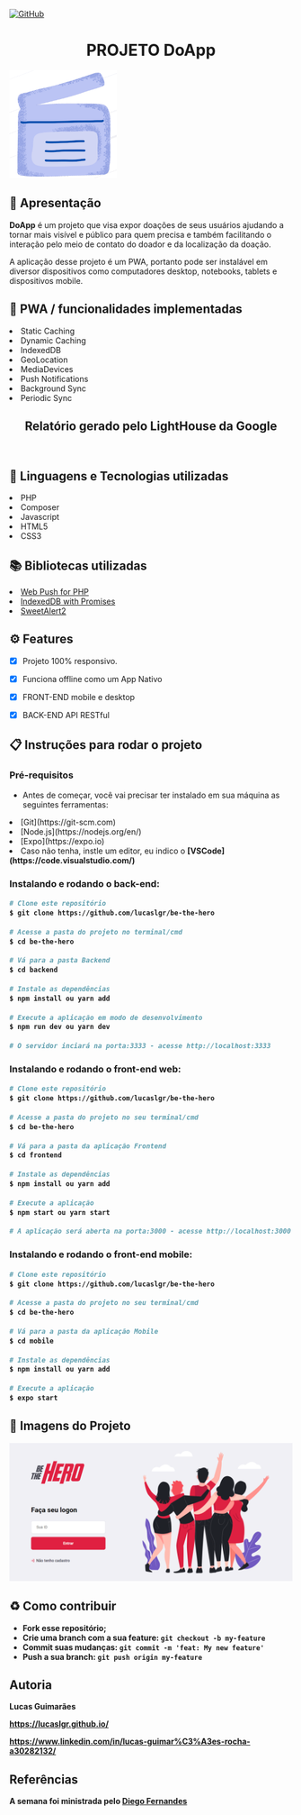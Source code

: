 <a href="./LICENSE">![GitHub](https://img.shields.io/badge/license-MIT-green)</a>

<h1 align="center"> PROJETO DoApp </h1>

<img title="" src="./frontend/public/src/images/logos/logo.png" alt="" width="191" data-align="center">

## :loudspeaker: Apresentação

**DoApp** é um projeto que visa expor doações de seus usuários ajudando a tornar mais visível e público para quem precisa e também facilitando o interação pelo meio de contato do doador e da localização da doação.

A aplicação desse projeto é um PWA, portanto pode ser instalável em diversor dispositivos como computadores desktop, notebooks, tablets e dispositivos mobile. 

## :rocket: PWA / funcionalidades implementadas

<li>Static Caching</li>
<li>Dynamic Caching</li>
<li>IndexedDB</li>
<li>GeoLocation</li>
<li>MediaDevices</li>
<li>Push Notifications</li>
<li>Background Sync</li>
<li>Periodic Sync</li>

<h2 align="center">Relatório gerado pelo LightHouse da Google</h2>

<img title="" src="C:\xampp\htdocs\project-doapp\screenshot\lighthouse-repot.png" alt="" width="521" data-align="center">

## :memo: Linguagens e Tecnologias utilizadas

<li>PHP</li>
<li>Composer</li>
<li>Javascript</li>
<li>HTML5</li>
<li>CSS3</li>

## :books: Bibliotecas utilizadas

<li><a href=https://github.com/web-push-libs/web-push-php">Web Push for PHP</a></li>
<li><a href="https://github.com/jakearchibald/idb">IndexedDB with Promises</a></li>
<li><a href="https://sweetalert2.github.io/">SweetAlert2</a></li>

## ⚙ Features

- [x] Projeto 100% responsivo.

- [x] Funciona offline como um App Nativo

- [x] FRONT-END mobile e desktop

- [x] BACK-END API RESTful

## :clipboard: Instruções para rodar o projeto

### Pré-requisitos

- Antes de começar, você vai precisar ter instalado em sua máquina as seguintes ferramentas:

<li>[Git](https://git-scm.com)</li>
<li>[Node.js](https://nodejs.org/en/)</li>
<li>[Expo](https://expo.io)</li>
<li>Caso não tenha, instle um editor, eu indico o <b>[VSCode](https://code.visualstudio.com/)</li>

### Instalando e rodando o back-end:

```bash
# Clone este repositório
$ git clone https://github.com/lucaslgr/be-the-hero

# Acesse a pasta do projeto no terminal/cmd
$ cd be-the-hero

# Vá para a pasta Backend
$ cd backend

# Instale as dependências
$ npm install ou yarn add

# Execute a aplicação em modo de desenvolvimento
$ npm run dev ou yarn dev

# O servidor inciará na porta:3333 - acesse http://localhost:3333 
```

### Instalando e rodando o front-end web:

```bash
# Clone este repositório
$ git clone https://github.com/lucaslgr/be-the-hero

# Acesse a pasta do projeto no seu terminal/cmd
$ cd be-the-hero

# Vá para a pasta da aplicação Frontend
$ cd frontend

# Instale as dependências
$ npm install ou yarn add

# Execute a aplicação
$ npm start ou yarn start

# A aplicação será aberta na porta:3000 - acesse http://localhost:3000
```

### Instalando e rodando o front-end mobile:

```bash
# Clone este repositório
$ git clone https://github.com/lucaslgr/be-the-hero

# Acesse a pasta do projeto no seu terminal/cmd
$ cd be-the-hero

# Vá para a pasta da aplicação Mobile
$ cd mobile

# Instale as dependências
$ npm install ou yarn add

# Execute a aplicação
$ expo start
```

## :flower_playing_cards: Imagens do Projeto

![Imagem do projeto](https://github.com/lucaslgr/be-the-hero/blob/master/screenshot/be-the-hero-1.png)

## :recycle: Como contribuir

- Fork esse repositório;
- Crie uma branch com a sua feature: `git checkout -b my-feature`
- Commit suas mudanças: `git commit -m 'feat: My new feature'`
- Push a sua branch: `git push origin my-feature`

## Autoria

Lucas Guimarães

https://lucaslgr.github.io/

https://www.linkedin.com/in/lucas-guimar%C3%A3es-rocha-a30282132/

## Referências

A semana foi ministrada pelo [Diego Fernandes](https://github.com/diego3g)
